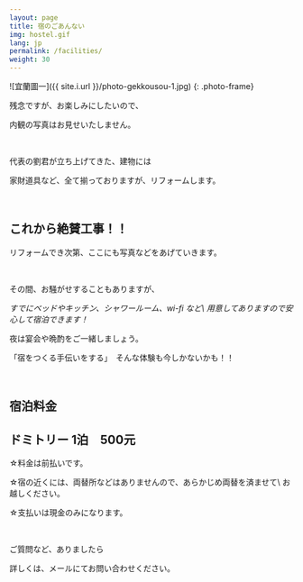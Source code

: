 ```yaml
---
layout: page
title: 宿のごあんない
img: hostel.gif
lang: jp
permalink: /facilities/
weight: 30
---
```

<style type="text/css">
</style>


![宜蘭圖一]({{ site.i.url }}/photo-gekkousou-1.jpg)
{: .photo-frame}


残念ですが、お楽しみにしたいので、

内観の写真はお見せいたしません。

<br />

代表の劉君が立ち上げてきた、建物には

家財道具など、全て揃っておりますが、リフォームします。

<br />
 

## これから絶賛工事！！

リフォームでき次第、ここにも写真などをあげていきます。

<br />

その間、お騒がせすることもありますが、

*すでにベッドやキッチン、シャワールーム、wi-fi など\\
用意してありますので安心して宿泊できます！*

夜は宴会や晩酌をご一緒しましょう。

「宿をつくる手伝いをする」　そんな体験も今しかないかも！！

<br />

## 宿泊料金

## ドミトリー 1泊　500元

☆料金は前払いです。

☆宿の近くには、両替所などはありませんので、あらかじめ両替を済ませて\\
お越しください。
 
☆支払いは現金のみになります。

<br />

ご質問など、ありましたら

詳しくは、メールにてお問い合わせください。
<br />
